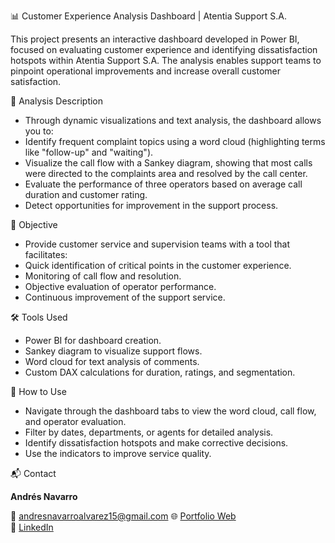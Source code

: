 📊 Customer Experience Analysis Dashboard | Atentia Support S.A.

This project presents an interactive dashboard developed in Power BI, focused on evaluating customer experience and identifying dissatisfaction hotspots within Atentia Support S.A. The analysis enables support teams to pinpoint operational improvements and increase overall customer satisfaction.

🧠 Analysis Description

- Through dynamic visualizations and text analysis, the dashboard allows you to:
- Identify frequent complaint topics using a word cloud (highlighting terms like "follow-up" and "waiting").
- Visualize the call flow with a Sankey diagram, showing that most calls were directed to the complaints area and resolved by the call center.
- Evaluate the performance of three operators based on average call duration and customer rating.
- Detect opportunities for improvement in the support process.

🎯 Objective

- Provide customer service and supervision teams with a tool that facilitates:
- Quick identification of critical points in the customer experience.
- Monitoring of call flow and resolution.
- Objective evaluation of operator performance.
- Continuous improvement of the support service.

🛠️ Tools Used

- Power BI for dashboard creation.
- Sankey diagram to visualize support flows.
- Word cloud for text analysis of comments.
- Custom DAX calculations for duration, ratings, and segmentation.

🚀 How to Use

- Navigate through the dashboard tabs to view the word cloud, call flow, and operator evaluation.
- Filter by dates, departments, or agents for detailed analysis.
- Identify dissatisfaction hotspots and make corrective decisions.
- Use the indicators to improve service quality.

📬 Contact

**Andrés Navarro**  

📧 andresnavarroalvarez15@gmail.com
🌐 [Portfolio Web](https://andres-navarro-portfolio.netlify.app)  
🔗 [LinkedIn](https://www.linkedin.com/in/andr%C3%A9s-navarro77/)

